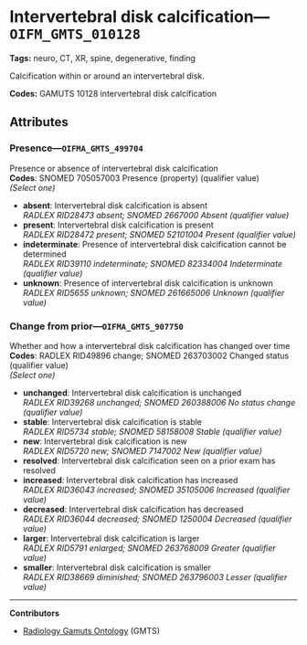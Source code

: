 # Intervertebral disk calcification—`OIFM_GMTS_010128`

**Tags:** neuro, CT, XR, spine, degenerative, finding

Calcification within or around an intervertebral disk.

**Codes:** GAMUTS 10128 intervertebral disk calcification

## Attributes

### Presence—`OIFMA_GMTS_499704`

Presence or absence of intervertebral disk calcification  
**Codes**: SNOMED 705057003 Presence (property) (qualifier value)  
*(Select one)*

- **absent**: Intervertebral disk calcification is absent  
_RADLEX RID28473 absent; SNOMED 2667000 Absent (qualifier value)_
- **present**: Intervertebral disk calcification is present  
_RADLEX RID28472 present; SNOMED 52101004 Present (qualifier value)_
- **indeterminate**: Presence of intervertebral disk calcification cannot be determined  
_RADLEX RID39110 indeterminate; SNOMED 82334004 Indeterminate (qualifier value)_
- **unknown**: Presence of intervertebral disk calcification is unknown  
_RADLEX RID5655 unknown; SNOMED 261665006 Unknown (qualifier value)_

### Change from prior—`OIFMA_GMTS_907750`

Whether and how a intervertebral disk calcification has changed over time  
**Codes**: RADLEX RID49896 change; SNOMED 263703002 Changed status (qualifier value)  
*(Select one)*

- **unchanged**: Intervertebral disk calcification is unchanged  
_RADLEX RID39268 unchanged; SNOMED 260388006 No status change (qualifier value)_
- **stable**: Intervertebral disk calcification is stable  
_RADLEX RID5734 stable; SNOMED 58158008 Stable (qualifier value)_
- **new**: Intervertebral disk calcification is new  
_RADLEX RID5720 new; SNOMED 7147002 New (qualifier value)_
- **resolved**: Intervertebral disk calcification seen on a prior exam has resolved  
- **increased**: Intervertebral disk calcification has increased  
_RADLEX RID36043 increased; SNOMED 35105006 Increased (qualifier value)_
- **decreased**: Intervertebral disk calcification has decreased  
_RADLEX RID36044 decreased; SNOMED 1250004 Decreased (qualifier value)_
- **larger**: Intervertebral disk calcification is larger  
_RADLEX RID5791 enlarged; SNOMED 263768009 Greater (qualifier value)_
- **smaller**: Intervertebral disk calcification is smaller  
_RADLEX RID38669 diminished; SNOMED 263796003 Lesser (qualifier value)_

---

**Contributors**

- [Radiology Gamuts Ontology](https://gamuts.net/) (GMTS)